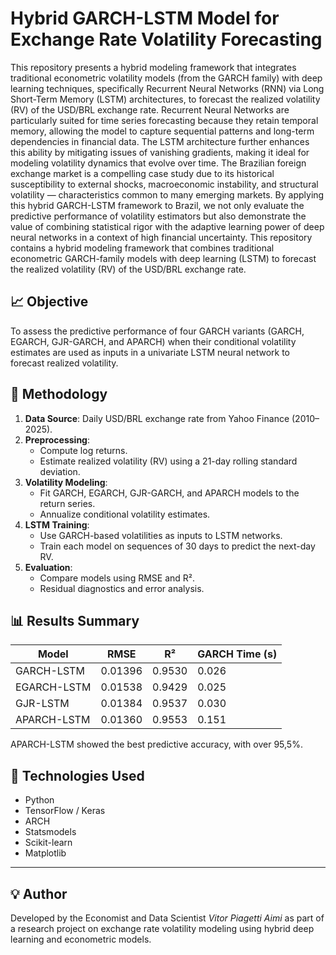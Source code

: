 # Hybrid GARCH-LSTM Model for Exchange Rate Volatility Forecasting

This repository presents a hybrid modeling framework that integrates traditional econometric volatility models (from the GARCH family) with deep learning techniques, specifically Recurrent Neural Networks (RNN) via Long Short-Term Memory (LSTM) architectures, to forecast the realized volatility (RV) of the USD/BRL exchange rate. Recurrent Neural Networks are particularly suited for time series forecasting because they retain temporal memory, allowing the model to capture sequential patterns and long-term dependencies in financial data. The LSTM architecture further enhances this ability by mitigating issues of vanishing gradients, making it ideal for modeling volatility dynamics that evolve over time. The Brazilian foreign exchange market is a compelling case study due to its historical susceptibility to external shocks, macroeconomic instability, and structural volatility — characteristics common to many emerging markets. By applying this hybrid GARCH-LSTM framework to Brazil, we not only evaluate the predictive performance of volatility estimators but also demonstrate the value of combining statistical rigor with the adaptive learning power of deep neural networks in a context of high financial uncertainty.
This repository contains a hybrid modeling framework that combines traditional econometric GARCH-family models with deep learning (LSTM) to forecast the realized volatility (RV) of the USD/BRL exchange rate.

## 📈 Objective

To assess the predictive performance of four GARCH variants (GARCH, EGARCH, GJR-GARCH, and APARCH) when their conditional volatility estimates are used as inputs in a univariate LSTM neural network to forecast realized volatility.

## 🔧 Methodology

1. **Data Source**: Daily USD/BRL exchange rate from Yahoo Finance (2010–2025).
2. **Preprocessing**:
   - Compute log returns.
   - Estimate realized volatility (RV) using a 21-day rolling standard deviation.
3. **Volatility Modeling**:
   - Fit GARCH, EGARCH, GJR-GARCH, and APARCH models to the return series.
   - Annualize conditional volatility estimates.
4. **LSTM Training**:
   - Use GARCH-based volatilities as inputs to LSTM networks.
   - Train each model on sequences of 30 days to predict the next-day RV.
5. **Evaluation**:
   - Compare models using RMSE and R².
   - Residual diagnostics and error analysis.

## 📊 Results Summary

| Model        | RMSE     | R²      | GARCH Time (s) |
|--------------|----------|---------|----------------|
| GARCH-LSTM   | 0.01396  | 0.9530  | 0.026          |
| EGARCH-LSTM  | 0.01538  | 0.9429  | 0.025          |
| GJR-LSTM     | 0.01384  | 0.9537  | 0.030          |
| APARCH-LSTM  | 0.01360  | 0.9553  | 0.151          |

APARCH-LSTM showed the best predictive accuracy, with over 95,5%.

## 🧠 Technologies Used

- Python
- TensorFlow / Keras
- ARCH
- Statsmodels
- Scikit-learn
- Matplotlib

---

## 💡 Author

Developed by the Economist and Data Scientist *Vitor Piagetti Aimi* as part of a research project on exchange rate volatility modeling using hybrid deep learning and econometric models.
